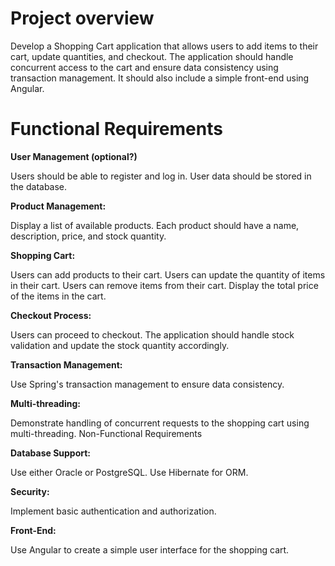 # Project overview
Develop a Shopping Cart application that allows users to add items to their cart, update quantities, and checkout. The application should handle concurrent access to the cart and ensure data consistency using transaction management. 
It should also include a simple front-end using Angular.

# Functional Requirements

<b>User Management (optional?)</b>

Users should be able to register and log in.
User data should be stored in the database.

<b>Product Management:</b>

Display a list of available products.
Each product should have a name, description, price, and stock quantity.

<b>Shopping Cart:</b>

Users can add products to their cart.
Users can update the quantity of items in their cart.
Users can remove items from their cart.
Display the total price of the items in the cart.

<b>Checkout Process:</b>

Users can proceed to checkout.
The application should handle stock validation and update the stock quantity accordingly.

<b>Transaction Management:</b>

Use Spring's transaction management to ensure data consistency.

<b>Multi-threading:</b>

Demonstrate handling of concurrent requests to the shopping cart using multi-threading.
Non-Functional Requirements

<b>Database Support:</b>

Use either Oracle or PostgreSQL.
Use Hibernate for ORM.

<b>Security:</b>

Implement basic authentication and authorization.

<b>Front-End:</b>

Use Angular to create a simple user interface for the shopping cart.
